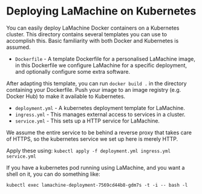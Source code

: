 # Deploying LaMachine on Kubernetes

You can easily deploy LaMachine Docker containers on a Kubernetes cluster. This
directory contains several templates you can use to accomplish this. Basic familiarity with both Docker and Kubernetes is assumed.

* ``Dockerfile`` - A template Dockerfile for a personalised LaMachine image, in this Dockerfile we configure LaMachine for a specific deployment, and optionally configure some extra software.

After adapting this template, you can run ``docker build .`` in the directory containing your Dockerfile. Push your image to an image registry (e.g. Docker Hub) to make it available to Kubernetes.

* ``deployment.yml`` - A kubernetes deployment template for LaMachine.
* ``ingress.yml`` -  This manages external access to services in a cluster.
* ``service.yml`` - This sets up a HTTP service for LaMachine.

We assume the entire service to be behind a reverse proxy that takes care of HTTPS, so the kubernetes service we set up here is merely HTTP.

Apply these using: ``kubectl apply -f deployment.yml ingress.yml service.yml``

If you have a kubernetes pod running using LaMachine, and you want a shell on it, you can do something like:

``kubectl exec lamachine-deployment-7569cd44b8-gdm7s -t -i -- bash -l``
